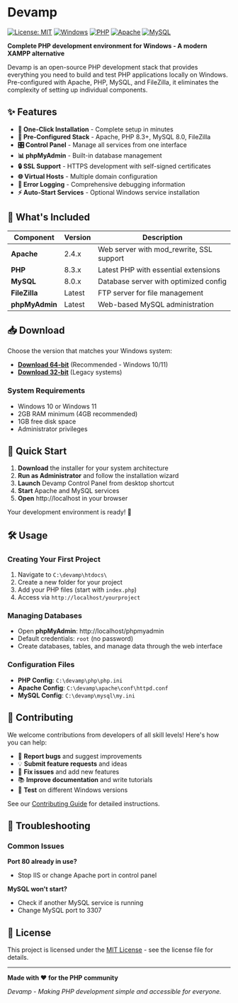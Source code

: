 # Devamp

[![License: MIT](https://img.shields.io/badge/License-MIT-yellow.svg)](https://opensource.org/licenses/MIT)
[![Windows](https://img.shields.io/badge/Platform-Windows-blue.svg)](https://www.microsoft.com/windows)
[![PHP](https://img.shields.io/badge/PHP-8.3+-777BB4.svg)](https://www.php.net/)
[![Apache](https://img.shields.io/badge/Apache-2.4+-D22128.svg)](https://httpd.apache.org/)
[![MySQL](https://img.shields.io/badge/MySQL-8.0+-4479A1.svg)](https://www.mysql.com/)

**Complete PHP development environment for Windows - A modern XAMPP alternative**

Devamp is an open-source PHP development stack that provides everything you need to build and test PHP applications locally on Windows. Pre-configured with Apache, PHP, MySQL, and FileZilla, it eliminates the complexity of setting up individual components.

## ✨ Features

- **🚀 One-Click Installation** - Complete setup in minutes
- **🔧 Pre-Configured Stack** - Apache, PHP 8.3+, MySQL 8.0, FileZilla
- **🎛️ Control Panel** - Manage all services from one interface
- **📊 phpMyAdmin** - Built-in database management
- **🔒 SSL Support** - HTTPS development with self-signed certificates
- **🌐 Virtual Hosts** - Multiple domain configuration
- **📝 Error Logging** - Comprehensive debugging information
- **⚡ Auto-Start Services** - Optional Windows service installation

## 🎯 What's Included

| Component | Version | Description |
|-----------|---------|-------------|
| **Apache** | 2.4.x | Web server with mod_rewrite, SSL support |
| **PHP** | 8.3.x | Latest PHP with essential extensions |
| **MySQL** | 8.0.x | Database server with optimized config |
| **FileZilla** | Latest | FTP server for file management |
| **phpMyAdmin** | Latest | Web-based MySQL administration |

## 📥 Download

Choose the version that matches your Windows system:

- **[Download 64-bit](https://devamp.iiniit.com/download)** (Recommended - Windows 10/11)
- **[Download 32-bit](https://devamp.iiniit.com/download)** (Legacy systems)

### System Requirements

- Windows 10 or Windows 11
- 2GB RAM minimum (4GB recommended)
- 1GB free disk space
- Administrator privileges

## 🚀 Quick Start

1. **Download** the installer for your system architecture
2. **Run as Administrator** and follow the installation wizard
3. **Launch** Devamp Control Panel from desktop shortcut
4. **Start** Apache and MySQL services
5. **Open** http://localhost in your browser

Your development environment is ready! 🎉

## 🛠️ Usage

### Creating Your First Project

1. Navigate to `C:\devamp\htdocs\`
2. Create a new folder for your project
3. Add your PHP files (start with `index.php`)
4. Access via `http://localhost/yourproject`

### Managing Databases

- Open **phpMyAdmin**: http://localhost/phpmyadmin
- Default credentials: `root` (no password)
- Create databases, tables, and manage data through the web interface

### Configuration Files

- **PHP Config**: `C:\devamp\php\php.ini`
- **Apache Config**: `C:\devamp\apache\conf\httpd.conf`
- **MySQL Config**: `C:\devamp\mysql\my.ini`

## 🤝 Contributing

We welcome contributions from developers of all skill levels! Here's how you can help:

- 🐛 **Report bugs** and suggest improvements
- 💡 **Submit feature requests** and ideas
- 🔧 **Fix issues** and add new features
- 📚 **Improve documentation** and write tutorials
- 🧪 **Test** on different Windows versions

See our [Contributing Guide](CONTRIBUTING.md) for detailed instructions.

## 🐛 Troubleshooting

### Common Issues

**Port 80 already in use?**
- Stop IIS or change Apache port in control panel

**MySQL won't start?**
- Check if another MySQL service is running
- Change MySQL port to 3307


## 📄 License

This project is licensed under the [MIT License](LICENSE.md) - see the license file for details.

---

**Made with ❤️ for the PHP community**

*Devamp - Making PHP development simple and accessible for everyone.*
